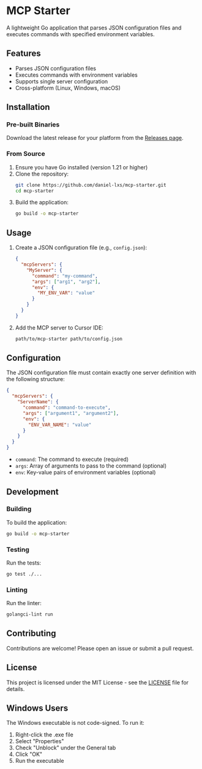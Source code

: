 # MCP Starter

A lightweight Go application that parses JSON configuration files and executes commands with specified environment variables.

## Features

- Parses JSON configuration files
- Executes commands with environment variables
- Supports single server configuration
- Cross-platform (Linux, Windows, macOS)

## Installation

### Pre-built Binaries

Download the latest release for your platform from the [Releases page](https://github.com/daniel-lxs/mcp-starter/releases).

### From Source

1. Ensure you have Go installed (version 1.21 or higher)
2. Clone the repository:
   ```bash
   git clone https://github.com/daniel-lxs/mcp-starter.git
   cd mcp-starter
   ```
3. Build the application:
   ```bash
   go build -o mcp-starter
   ```

## Usage

1. Create a JSON configuration file (e.g., `config.json`):
   ```json
   {
     "mcpServers": {
       "MyServer": {
         "command": "my-command",
         "args": ["arg1", "arg2"],
         "env": {
           "MY_ENV_VAR": "value"
         }
       }
     }
   }
   ```

2. Add the MCP server to Cursor IDE:
   ```bash
   path/to/mcp-starter path/to/config.json
   ```

## Configuration

The JSON configuration file must contain exactly one server definition with the following structure:

```json
{
  "mcpServers": {
    "ServerName": {
      "command": "command-to-execute",
      "args": ["argument1", "argument2"],
      "env": {
        "ENV_VAR_NAME": "value"
      }
    }
  }
}
```

- `command`: The command to execute (required)
- `args`: Array of arguments to pass to the command (optional)
- `env`: Key-value pairs of environment variables (optional)

## Development

### Building

To build the application:
```bash
go build -o mcp-starter
```

### Testing

Run the tests:
```bash
go test ./...
```

### Linting

Run the linter:
```bash
golangci-lint run
```

## Contributing

Contributions are welcome! Please open an issue or submit a pull request.

## License

This project is licensed under the MIT License - see the [LICENSE](LICENSE) file for details.

## Windows Users
The Windows executable is not code-signed. To run it:
1. Right-click the .exe file
2. Select "Properties"
3. Check "Unblock" under the General tab
4. Click "OK"
5. Run the executable
